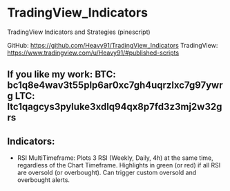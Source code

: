 # TradingView_Indicators
TradingView Indicators and Strategies (pinescript)

GitHub: https://github.com/Heavy91/TradingView_Indicators
TradingView: https://www.tradingview.com/u/Heavy91/#published-scripts

If you like my work:
BTC: bc1q8e4wav3t55plp6ar0xc7gh4uqrzlxc7g97ywrg
LTC: ltc1qagcys3pyluke3xdlq94qx8p7fd3z3mj2w32grs
-------------------------------------------------------------------------------------
Indicators:
-------------------------------------------------------------------------------------
- RSI MultiTimeframe:
  Plots 3 RSI (Weekly, Daily, 4h) at the same time, regardless of the Chart Timeframe.
  Highlights in green (or red) if all RSI are oversold (or overbought).
  Can trigger custom oversold and overbought alerts.

